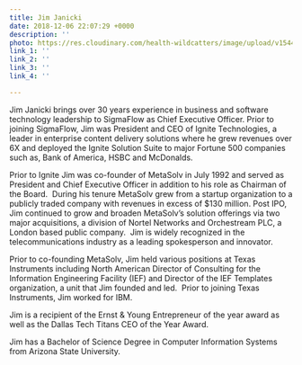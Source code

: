 ```yaml
---
title: Jim Janicki
date: 2018-12-06 22:07:29 +0000
description: ''
photo: https://res.cloudinary.com/health-wildcatters/image/upload/v1544134064/image.png
link_1: ''
link_2: ''
link_3: ''
link_4: ''

---
```

Jim Janicki brings over 30 years experience in business and software technology leadership to SigmaFlow as Chief Executive Officer. Prior to joining SigmaFlow, Jim was President and CEO of Ignite Technologies, a leader in enterprise content delivery solutions where he grew revenues over 6X and deployed the Ignite Solution Suite to major Fortune 500 companies such as, Bank of America, HSBC and McDonalds.

Prior to Ignite Jim was co-founder of MetaSolv in July 1992 and served as President and Chief Executive Officer in addition to his role as Chairman of the Board.  During his tenure MetaSolv grew from a startup organization to a publicly traded company with revenues in excess of $130 million.  Post IPO, Jim continued to grow and broaden MetaSolv’s solution offerings via two major acquisitions, a division of Nortel Networks and Orchestream PLC, a London based public company.  Jim is widely recognized in the telecommunications industry as a leading spokesperson and innovator.

Prior to co-founding MetaSolv, Jim held various positions at Texas Instruments including North American Director of Consulting for the Information Engineering Facility (IEF) and Director of the IEF Templates organization, a unit that Jim founded and led.  Prior to joining Texas Instruments, Jim worked for IBM.

Jim is a recipient of the Ernst & Young Entrepreneur of the year award as well as the Dallas Tech Titans CEO of the Year Award.

Jim has a Bachelor of Science Degree in Computer Information Systems from Arizona State University.